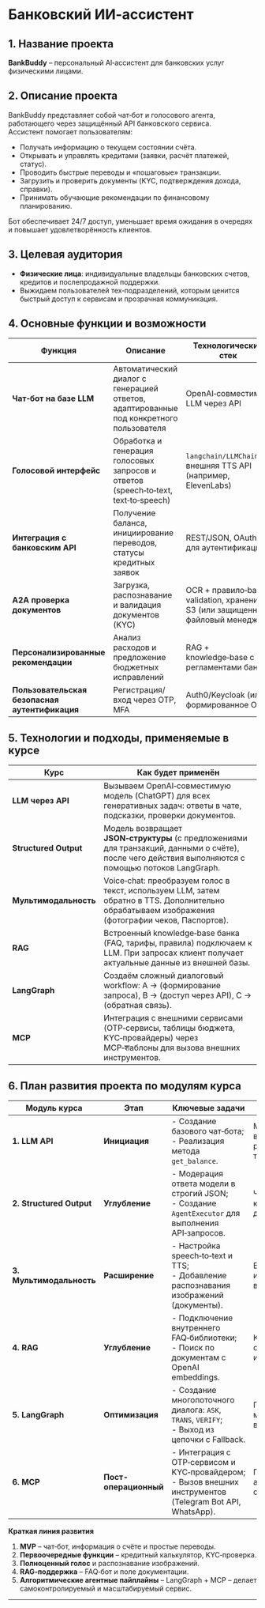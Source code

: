 # Банковский ИИ-ассистент

## 1. Название проекта
**BankBuddy** – персональный AI‑ассистент для банковских услуг физическими лицами.

## 2. Описание проекта
BankBuddy представляет собой чат‑бот и голосового агента, работающего через защищённый API банковского сервиса.  
Ассистент помогает пользователям:
- Получать информацию о текущем состоянии счёта.
- Открывать и управлять кредитами (заявки, расчёт платежей, статус).
- Проводить быстрые переводы и «пошаговые» транзакции.
- Загрузить и проверить документы (KYC, подтверждения дохода, справки).
- Принимать обучающие рекомендации по финансовому планированию.
  
Бот обеспечивает 24/7 доступ, уменьшает время ожидания в очередях и повышает удовлетворённость клиентов.

## 3. Целевая аудитория
- **Физические лица**: индивидуальные владельцы банковских счетов, кредитов и послепродажной поддержки.  
- Выжидаем пользователей тех‑подразделений, которым ценится быстрый доступ к сервисам и прозрачная коммуникация.

## 4. Основные функции и возможности
| Функция | Описание | Технологический стек |
|---------|----------|----------------------|
| **Чат‑бот на базе LLM** | Автоматический диалог с генерацией ответов, адаптированные под конкретного пользователя | OpenAI‑совместимый LLM через API |
| **Голосовой интерфейс** | Обработка и генерация голосовых запросов и ответов (speech‑to‑text, text‑to‑speech) | `langchain/LLMChain` + внешняя TTS API (например, ElevenLabs) |
| **Интеграция с банковским API** | Получение баланса, инициирование переводов, статусы кредитных заявок | REST/JSON, OAuth2 для аутентификации |
| **A2A проверка документов** | Загрузка, распознавание и валидация документов (KYC) | OCR + правило‑based validation, хранение в S3 (или защищенный файловый менеджер) |
| **Персонализированные рекомендации** | Анализ расходов и предложение бюджетных исправлений | RAG + knowledge‑base с регламентами банка |
| **Пользовательская безопасная аутентификация** | Регистрация/вход через OTP, MFA | Auth0/Keycloak (или формированное OTP) |

## 5. Технологии и подходы, применяемые в курсе
| Курс | Как будет применён |
|------|-------------------|
| **LLM через API** | Вызываем OpenAI‑совместимую модель (ChatGPT) для всех генеративных задач: ответы в чате, подсказки, проверки документов. |
| **Structured Output** | Модель возвращает **JSON‑структуры** (с предложениями для транзакций, данными о счёте), после чего действия выполняются с помощью потоков LangGraph. |
| **Мультимодальность** | Voice‑chat: преобразуем голос в текст, используем LLM, затем обратно в TTS. Дополнительно обрабатываем изображения (фотографии чеков, Паспортов). |
| **RAG** | Встроенный knowledge‑base банка (FAQ, тарифы, правила) подключаем к LLM. При запросах клиент получает актуальные данные из внешней базы. |
| **LangGraph** | Создаём сложный диалоговый workflow: A → (формирование запроса), B → (доступ через API), C → (обратная связь). |
| **MCP** | Интеграция с внешними сервисами (OTP‑сервисы, таблицы бюджета, KYC‑провайдеры) через MCP‑शаблоны для вызова внешних инструментов. |

## 6. План развития проекта по модулям курса

| Модуль курса | Этап | Ключевые задачи | Ожидаемый результат |
|---------------|------|------------------|---------------------|
| **1. LLM API** | **Инициация** | - Создание базового чат‑бота;<br>- Реализация метода `get_balance`. | MVP‑чат в веб‑интерфейсе, работающий только с текстом. |
| **2. Structured Output** | **Углубление** | - Модерация ответа модели в строгий JSON;<br>- Создание `AgentExecutor` для выполнения API‑запросов. | Четкая типизация команд, автоматические действия. |
| **3. Мультимодальность** | **Расширение** | - Настройка speech‑to‑text и TTS;<br>- Добавление распознавания изображений (документы). | Возможность голосового и визуального взаимодействия. |
| **4. RAG** | **Углубление** | - Подключение внутреннего FAQ‑библиотеки;<br>- Поиск по документам с OpenAI embeddings. | Контекстуализированные ответы, актуальная информация. |
| **5. LangGraph** | **Оптимизация** | - Создание многопоточного диалога: `ASK`, `TRANS`, `VERIFY`;<br>- Выход из цепочки с Fallback. | Гибкая и масштабируемая логика взаимодействия. |
| **6. MCP** | **Пост-операционный** | - Интеграция с OTP‑сервисом и KYC‑провайдером; <br>- Вызов внешних инструментов (Telegram Bot API, WhatsApp). | Полнофункциональный агент с внешними сервисами. |

**Краткая линия развития**  
1. **MVP** – чат‑бот, информация о счёте и простые переводы.  
2. **Первоочередные функции** – кредитный калькулятор, KYC‑проверка.  
3. **Полноценный голос** и распознавание изображений.  
4. **RAG‑поддержка** – FAQ‑бот и поле документации.  
5. **Алгоритмические агентные пайплайны** – LangGraph + MCP – делает самоконтролируемый и масштабируемый сервис.  

---

